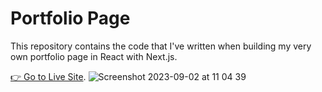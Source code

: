 # Portfolio Page
This repository contains the code that I've written when building my very own portfolio page in React with Next.js.

[👉 Go to Live Site](htts://szabolcsnagy.com).
![Screenshot 2023-09-02 at 11 04 39](https://github.com/szabolcsthedeveloper/portfolio/assets/109295080/215adc1e-c251-4eca-a1f5-04c0b594302b)
